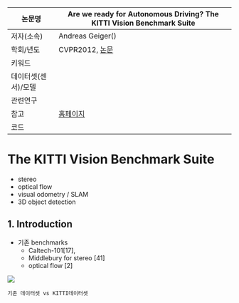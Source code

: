 |논문명 |Are we ready for Autonomous Driving? The KITTI Vision Benchmark Suite |
| --- | --- |
| 저자\(소속\) | Andreas Geiger\(\) |
| 학회/년도 | CVPR2012, [논문](http://www.cvlibs.net/publications/Geiger2012CVPR.pdf) |
| 키워드 | |
| 데이터셋(센서)/모델 | |
| 관련연구||
| 참고 |[홈페이지](http://www.cvlibs.net/datasets/kitti/) |
| 코드 | |


# The KITTI Vision Benchmark Suite

- stereo 
- optical flow
- visual odometry / SLAM 
- 3D object detection



## 1. Introduction

-  기존 benchmarks
	- Caltech-101[17], 
	- Middlebury for stereo [41] 
	- optical flow [2]

![](https://i.imgur.com/AdIrsHK.png)
```
기존 데이터셋 vs KITTI데이터셋
```


<!--stackedit_data:
eyJoaXN0b3J5IjpbMjAzMjE1MTQyNF19
-->